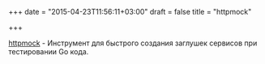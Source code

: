 +++
date = "2015-04-23T11:56:11+03:00"
draft = false
title = "httpmock"

+++

<p><a href="https://github.com/goware/httpmock">httpmock</a>&nbsp;- Инструмент для быстрого создания заглушек сервисов при тестировании Go кода.</p>

